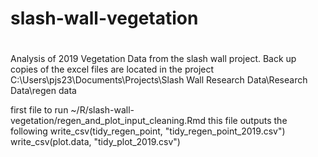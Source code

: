 # slash-wall-vegetation
# 
# 
Analysis of 2019 Vegetation Data from the slash wall project. Back up copies of the excel files are located in the project C:\Users\pjs23\Documents\Projects\Slash Wall Research Data\Research Data\regen data

first file to run
~/R/slash-wall-vegetation/regen_and_plot_input_cleaning.Rmd
    this file outputs the following
      write_csv(tidy_regen_point, "tidy_regen_point_2019.csv")
      write_csv(plot.data, "tidy_plot_2019.csv")
    
    
